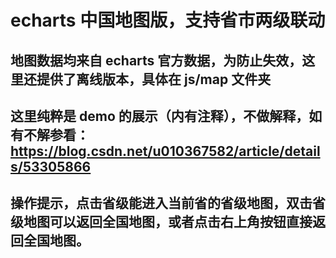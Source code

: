 # echarts 中国地图版，支持省市两级联动

## 地图数据均来自 echarts 官方数据，为防止失效，这里还提供了离线版本，具体在 js/map 文件夹

## 这里纯粹是 demo 的展示（内有注释），不做解释，如有不解参看：https://blog.csdn.net/u010367582/article/details/53305866

## 操作提示，点击省级能进入当前省的省级地图，双击省级地图可以返回全国地图，或者点击右上角按钮直接返回全国地图。
